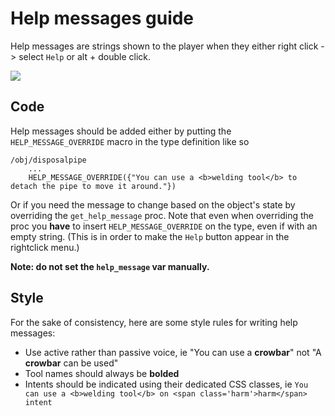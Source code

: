 # Help messages guide
Help messages are strings shown to the player when they either right click -> select `Help` or alt + double click.

![](https://user-images.githubusercontent.com/358431/206805962-c4ed3978-420e-49d6-80ea-ef2172915eaf.png)

## Code
Help messages should be added either by putting the `HELP_MESSAGE_OVERRIDE` macro in the type definition like so
```
/obj/disposalpipe
	...
	HELP_MESSAGE_OVERRIDE({"You can use a <b>welding tool</b> to detach the pipe to move it around."})
```
Or if you need the message to change based on the object's state by overriding the `get_help_message` proc.
Note that even when overriding the proc you **have** to insert `HELP_MESSAGE_OVERRIDE` on the type, even if with an empty string. (This is in order to make the `Help` button appear in the rightclick menu.)

<b>Note: do not set the `help_message` var manually.</b>

## Style
For the sake of consistency, here are some style rules for writing help messages:

- Use active rather than passive voice, ie "You can use a <b>crowbar</b>" not "A <b>crowbar</b> can be used"
- Tool names should always be <b>bolded</b>
- Intents should be indicated using their dedicated CSS classes, ie `You can use a <b>welding tool</b> on <span class='harm'>harm</span> intent`

